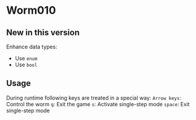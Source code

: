 # Worm010

## New in this version

Enhance data types:

- Use `enum`
- Use `bool`

## Usage

During runtime following keys are treated in a special way:
`Arrow keys`: Control the worm
`q`: Exit the game
`s`: Activate single-step mode
`space`: Exit single-step mode

